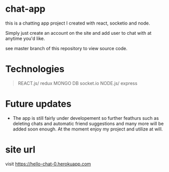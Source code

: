 # chat-app
this is a chatting app project I created with react, socketio and node.

Simply just create an account on the site and add user to chat with at anytime you'd like.

see master branch of this repository to view source code.

# Technologies
> REACT.js/ redux
> MONGO DB
> socket.io
> NODE.js/ express

# Future updates
- The app is still fairly under developement so further feathurs such as deleting chats and automatic friend suggestions and many more will be added soon enough.
At the moment enjoy my project and utilize at will.

# site url
visit https://hello-chat-0.herokuapp.com
